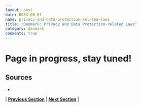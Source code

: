 ```yaml
---
layout: post
date: 0033-06-01
name: privacy-and-data-protection-related-laws
title: "Denmark: Privacy and Data Protection-related Laws"
category: denmark
comments: true
---
```


# Page in progress, stay tuned!

Sources
---
- 

| **[Previous Section](https://neo-project.github.io/global-blockchain-compliance-hub//denmark/denmark-securities-related-laws.html)** | **[Next Section](https://neo-project.github.io/global-blockchain-compliance-hub//denmark/denmark-final-liability.html)** |
